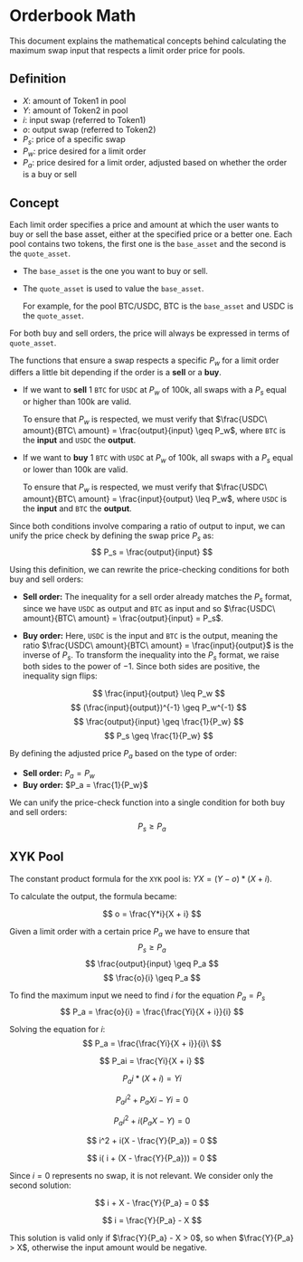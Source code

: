# Orderbook Math

This document explains the mathematical concepts behind calculating the maximum swap input that respects a limit order price for pools.

## Definition

- $X$: amount of Token1 in pool
- $Y$: amount of Token2 in pool
- $i$: input swap (referred to Token1)
- $o$: output swap (referred to Token2)
- $P_s$: price of a specific swap
- $P_w$: price desired for a limit order
- $P_a$: price desired for a limit order, adjusted based on whether the order is a buy or sell

## Concept

Each limit order specifies a price and amount at which the user wants to buy or sell the base asset, either at the specified price or a better one.
Each pool contains two tokens, the first one is the `base_asset` and the second is the `quote_asset`.

- The `base_asset` is the one you want to buy or sell.
- The `quote_asset` is used to value the `base_asset`.

  For example, for the pool BTC/USDC, BTC is the `base_asset` and USDC is the `quote_asset`.

For both buy and sell orders, the price will always be expressed in terms of `quote_asset`.

The functions that ensure a swap respects a specific $P_w$ for a limit order differs a little bit depending if the order is a **sell** or a **buy**.

- If we want to **sell** 1 `BTC` for `USDC` at $P_w$ of 100k, all swaps with a $P_s$ equal or higher than 100k are valid.

    To ensure that $P_w$ is respected, we must verify that $\frac{USDC\ amount}{BTC\ amount} = \frac{output}{input} \geq P_w$, where `BTC` is the **input** and `USDC` the **output**.

- If we want to **buy** 1 `BTC` with `USDC` at $P_w$ of 100k, all swaps with a $P_s$ equal or lower than 100k are valid.

    To ensure that $P_w$ is respected, we must verify that $\frac{USDC\ amount}{BTC\ amount} = \frac{input}{output} \leq P_w$, where `USDC` is the **input** and `BTC` the **output**.

Since both conditions involve comparing a ratio of output to input, we can unify the price check by defining the swap price $P_s$ as:
$$
P_s = \frac{output}{input}
$$

Using this definition, we can rewrite the price-checking conditions for both buy and sell orders:

- **Sell order:**
  The inequality for a sell order already matches the $P_s$ format, since we have `USDC` as output and `BTC` as input and so $\frac{USDC\ amount}{BTC\ amount} = \frac{output}{input} = P_s$.

- **Buy order:**
  Here, `USDC` is the input and `BTC` is the output, meaning the ratio $\frac{USDC\ amount}{BTC\ amount} = \frac{input}{output}$ is the inverse of $P_s$.
  To transform the inequality into the $P_s$ format, we raise both sides to the power of $-1$. Since both sides are positive, the inequality sign flips:

  $$
  \frac{input}{output} \leq P_w
  $$
  $$
  (\frac{input}{output})^{-1} \geq P_w^{-1}
  $$
  $$
  \frac{output}{input} \geq \frac{1}{P_w}
  $$
  $$
  P_s \geq \frac{1}{P_w}
  $$

By defining the adjusted price $P_a$ based on the type of order:

- **Sell order:** $P_a = P_w$
- **Buy order:** $P_a = \frac{1}{P_w}$

We can unify the price-check function into a single condition for both buy and sell orders:
$$
P_s \geq P_a
$$

## XYK Pool

The constant product formula for the `XYK` pool is: $YX = (Y - o) * (X + i)$.

To calculate the output, the formula became:

$$
o = \frac{Y*i}{X + i}
$$

Given a limit order with a certain price $P_a$ we have to ensure that
$$
P_s \geq P_a
$$
$$
\frac{output}{input} \geq P_a
$$
$$
\frac{o}{i} \geq P_a
$$

To find the maximum input we need to find $i$ for the equation $P_a = P_s$
$$
P_a = \frac{o}{i} = \frac{\frac{Yi}{X + i}}{i}
$$

Solving the equation for $i$:
$$
P_a = \frac{\frac{Yi}{X + i}}{i}\
$$

$$
P_ai = \frac{Yi}{X + i}
$$

$$
P_ai * (X + i) = Yi
$$

$$
P_ai^2 + P_aXi - Yi = 0
$$

$$
P_ai^2 + i(P_aX - Y) = 0
$$

$$
i^2 + i(X - \frac{Y}{P_a}) = 0
$$

$$
i( i + (X - \frac{Y}{P_a})) = 0
$$

Since $i=0$ represents no swap, it is not relevant. We consider only the second solution:

$$
i + X - \frac{Y}{P_a} = 0
$$

$$
i = \frac{Y}{P_a} - X
$$

This solution is valid only if $\frac{Y}{P_a} - X > 0$, so when $\frac{Y}{P_a} > X$, otherwise the input amount would be negative.

